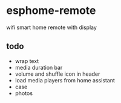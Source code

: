 # esphome-remote
wifi smart home remote with display

## todo
- wrap text
- media duration bar
- volume and shuffle icon in header
- load media players from home assistant
- case
- photos
